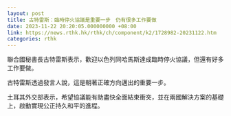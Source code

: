 ```yaml
---
layout: post
title: 古特雷斯：臨時停火協議是重要一步　仍有很多工作要做
date: 2023-11-22 20:20:05.000000000 +08:00
link: https://news.rthk.hk/rthk/ch/component/k2/1728982-20231122.htm
categories: rthk
---
```


聯合國秘書長古特雷斯表示，歡迎以色列同哈馬斯達成臨時停火協議，但還有好多工作要做。

古特雷斯透過發言人說，這是朝著正確方向邁出的重要一步。

土耳其外交部表示，希望協議能有助盡快全面結束衝突，並在兩國解決方案的基礎上，啟動實現公正持久和平的進程。
